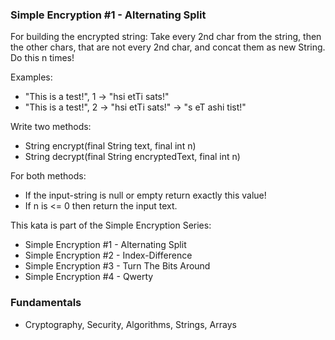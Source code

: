 ### Simple Encryption #1 - Alternating Split

<p> For building the encrypted string: Take every 2nd char from the string, then the other chars, that are not every 2nd char, and concat them as new String.
Do this n times!

<p> Examples:

- "This is a test!", 1 -> "hsi  etTi sats!"
- "This is a test!", 2 -> "hsi  etTi sats!" -> "s eT ashi tist!"

<p> Write two methods:

- String encrypt(final String text, final int n)
- String decrypt(final String encryptedText, final int n)

<p> For both methods:

- If the input-string is null or empty return exactly this value!
- If n is <= 0 then return the input text.

<p> This kata is part of the Simple Encryption Series:

- Simple Encryption #1 - Alternating Split
- Simple Encryption #2 - Index-Difference
- Simple Encryption #3 - Turn The Bits Around
- Simple Encryption #4 - Qwerty

### Fundamentals
- Cryptography, Security, Algorithms, Strings, Arrays
